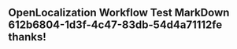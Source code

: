 <properties
ms.topic="hero-topic"
ms.test1="hero-topic"
ms.test2="test"/>

## OpenLocalization Workflow Test MarkDown 612b6804-1d3f-4c47-83db-54d4a71112fe thanks!
<!--HONumber=Mar16_HO2-->
